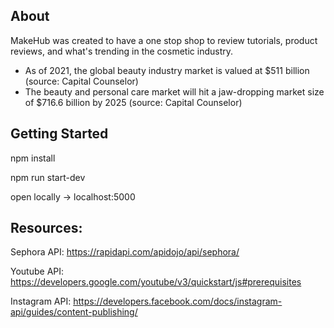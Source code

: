 ## About

MakeHub was created to have a one stop shop to review tutorials, product reviews, and what's trending in the cosmetic industry.

- As of 2021, the global beauty industry market is valued at $511 billion (source: Capital Counselor)
- The beauty and personal care market will hit a jaw-dropping market size of $716.6 billion by 2025 (source: Capital Counselor)

## Getting Started

npm install

npm run start-dev

open locally -> localhost:5000

## Resources:

Sephora API:
https://rapidapi.com/apidojo/api/sephora/

Youtube API:
https://developers.google.com/youtube/v3/quickstart/js#prerequisites

Instagram API:
https://developers.facebook.com/docs/instagram-api/guides/content-publishing/
